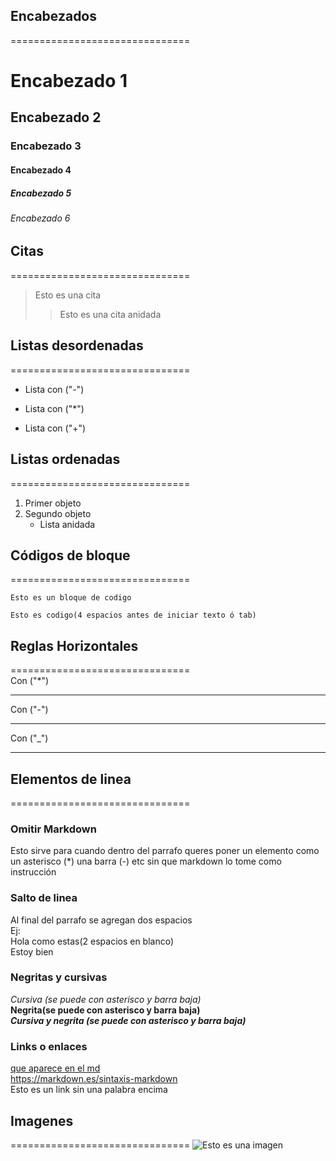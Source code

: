 ## **Encabezados**
===============================
# Encabezado 1
## Encabezado 2
### Encabezado 3
#### Encabezado 4
##### Encabezado 5
###### Encabezado 6

## **Citas**
===============================
> Esto es una cita
>> Esto es una cita anidada


## **Listas desordenadas**
===============================
- Lista con ("-")
* Lista con ("*")
+ Lista con ("+")
  
## **Listas ordenadas**
===============================
1. Primer objeto
2. Segundo objeto
   - Lista anidada

## **Códigos de bloque**
===============================
~~~
Esto es un bloque de codigo
~~~
    Esto es codigo(4 espacios antes de iniciar texto ó tab)

## **Reglas Horizontales**
===============================  
Con ("*")
***
Con ("-")
- - -
Con ("_")
___

## **Elementos de linea**
=============================== 
### Omitir Markdown
Esto sirve para cuando dentro del  parrafo queres poner un elemento como un  asterisco (\*) una barra (\-) etc sin que  markdown lo tome como instrucción
### Salto de linea
Al final del parrafo se agregan dos espacios  
Ej:  
Hola como estas(2 espacios en blanco)  
Estoy bien
### Negritas y cursivas
*Cursiva (se puede con asterisco y barra baja)*  
**Negrita(se puede con asterisco y barra baja)**  
***Cursiva y negrita (se puede con asterisco y barra baja)***
### Links o enlaces
[que aparece en el md](link)  
<https://markdown.es/sintaxis-markdown>  
Esto es un link sin una palabra encima

## **Imagenes**
=============================== 
![Esto es una imagen](link)